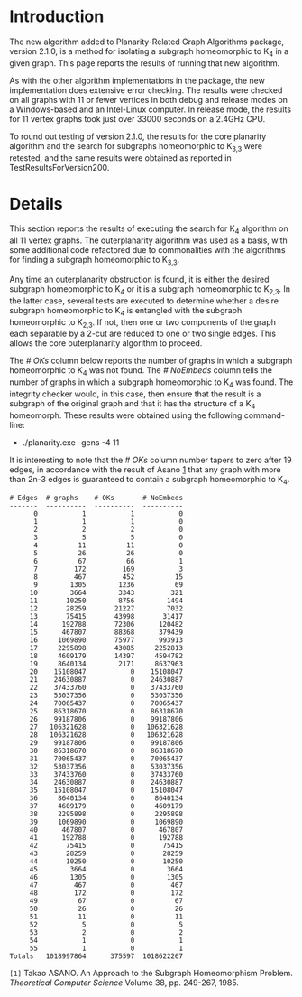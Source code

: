 # Introduction #

The new algorithm added to Planarity-Related Graph Algorithms package, version 2.1.0, is a method for isolating a subgraph homeomorphic to K<sub>4</sub> in a given graph.  This page reports the results of running that new algorithm.

As with the other algorithm implementations in the package, the new implementation does extensive error checking.  The results were checked on all graphs with 11 or fewer vertices in both debug and release modes on a Windows-based and an Intel-Linux computer.  In release mode, the results for 11 vertex graphs took just over 33000 seconds on a 2.4GHz CPU.

To round out testing of version 2.1.0, the results for the core planarity algorithm and the search for subgraphs homeomorphic to K<sub>3,3</sub> were retested, and the same results were obtained as reported in TestResultsForVersion200.

# Details #

This section reports the results of executing the search for K<sub>4</sub> algorithm on all 11 vertex graphs.  The outerplanarity algorithm was used as a basis, with some additional code refactored due to commonalities with the algorithms for finding a subgraph homeomorphic to K<sub>3,3</sub>.

Any time an outerplanarity obstruction is found, it is either the desired subgraph homeomorphic to K<sub>4</sub> or it is a subgraph homeomorphic to K<sub>2,3</sub>.  In the latter case, several tests are executed to determine whether a desire subgraph homeomorphic to K<sub>4</sub> is entangled with the subgraph homeomorphic to K<sub>2,3</sub>.  If not, then one or two components of the graph each separable by a 2-cut are reduced to one or two single edges.  This allows the core outerplanarity algorithm to proceed.

The _# OKs_ column below reports the number of graphs in which a subgraph homeomorphic to K<sub>4</sub> was not found.  The _# NoEmbeds_ column tells the number of graphs in which a subgraph homeomorphic to K<sub>4</sub> was found.  The integrity checker would, in this case, then ensure that the result is a subgraph of the original graph and that it has the structure of a K<sub>4</sub> homeomorph. These results were obtained using the following command-line:

  * ./planarity.exe -gens -4 11

It is interesting to note that the _# OKs_ column number tapers to zero after 19 edges, in accordance with the result of Asano [1](1.md) that any graph with more than 2n-3 edges is guaranteed to contain a subgraph homeomorphic to K<sub>4</sub>.

```
# Edges  # graphs    # OKs       # NoEmbeds
-------  ----------  ----------  ----------
      0           1           1           0
      1           1           1           0
      2           2           2           0
      3           5           5           0
      4          11          11           0
      5          26          26           0
      6          67          66           1
      7         172         169           3
      8         467         452          15
      9        1305        1236          69
     10        3664        3343         321
     11       10250        8756        1494
     12       28259       21227        7032
     13       75415       43998       31417
     14      192788       72306      120482
     15      467807       88368      379439
     16     1069890       75977      993913
     17     2295898       43085     2252813
     18     4609179       14397     4594782
     19     8640134        2171     8637963
     20    15108047           0    15108047
     21    24630887           0    24630887
     22    37433760           0    37433760
     23    53037356           0    53037356
     24    70065437           0    70065437
     25    86318670           0    86318670
     26    99187806           0    99187806
     27   106321628           0   106321628
     28   106321628           0   106321628
     29    99187806           0    99187806
     30    86318670           0    86318670
     31    70065437           0    70065437
     32    53037356           0    53037356
     33    37433760           0    37433760
     34    24630887           0    24630887
     35    15108047           0    15108047
     36     8640134           0     8640134
     37     4609179           0     4609179
     38     2295898           0     2295898
     39     1069890           0     1069890
     40      467807           0      467807
     41      192788           0      192788
     42       75415           0       75415
     43       28259           0       28259
     44       10250           0       10250
     45        3664           0        3664
     46        1305           0        1305
     47         467           0         467
     48         172           0         172
     49          67           0          67
     50          26           0          26
     51          11           0          11
     52           5           0           5
     53           2           0           2
     54           1           0           1
     55           1           0           1
Totals   1018997864      375597  1018622267
```

`[1]` Takao ASANO. An Approach to the Subgraph Homeomorphism Problem. _Theoretical Computer Science_ Volume 38, pp. 249-267, 1985.